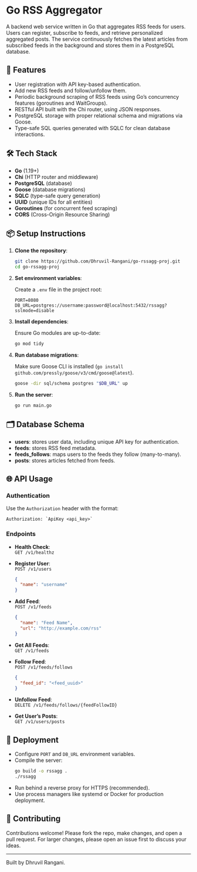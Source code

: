 # Go RSS Aggregator

A backend web service written in Go that aggregates RSS feeds for users. Users can register, subscribe to feeds, and retrieve personalized aggregated posts. The service continuously fetches the latest articles from subscribed feeds in the background and stores them in a PostgreSQL database.

## 🚀 Features

- User registration with API key-based authentication.
- Add new RSS feeds and follow/unfollow them.
- Periodic background scraping of RSS feeds using Go’s concurrency features (goroutines and WaitGroups).
- RESTful API built with the Chi router, using JSON responses.
- PostgreSQL storage with proper relational schema and migrations via Goose.
- Type-safe SQL queries generated with SQLC for clean database interactions.

## 🛠️ Tech Stack

- **Go** (1.19+)
- **Chi** (HTTP router and middleware)
- **PostgreSQL** (database)
- **Goose** (database migrations)
- **SQLC** (type-safe query generation)
- **UUID** (unique IDs for all entities)
- **Goroutines** (for concurrent feed scraping)
- **CORS** (Cross-Origin Resource Sharing)

## 📦 Setup Instructions

1. **Clone the repository**:

    ```bash
    git clone https://github.com/Dhruvil-Rangani/go-rssagg-proj.git
    cd go-rssagg-proj
    ```

2. **Set environment variables**:

    Create a `.env` file in the project root:

    ```env
    PORT=8080
    DB_URL=postgres://username:password@localhost:5432/rssagg?sslmode=disable
    ```

3. **Install dependencies**:

    Ensure Go modules are up-to-date:

    ```bash
    go mod tidy
    ```

4. **Run database migrations**:

    Make sure Goose CLI is installed (`go install github.com/pressly/goose/v3/cmd/goose@latest`).

    ```bash
    goose -dir sql/schema postgres "$DB_URL" up
    ```

5. **Run the server**:

    ```bash
    go run main.go
    ```

## 🗂️ Database Schema

- **users**: stores user data, including unique API key for authentication.
- **feeds**: stores RSS feed metadata.
- **feeds_follows**: maps users to the feeds they follow (many-to-many).
- **posts**: stores articles fetched from feeds.

## 🌐 API Usage

### Authentication

Use the `Authorization` header with the format:
```
Authorization: `ApiKey <api_key>`
```

### Endpoints

- **Health Check**:  
    `GET /v1/healthz`

- **Register User**:  
    `POST /v1/users`

    ```json
    {
      "name": "username"
    }
    ```

- **Add Feed**:  
    `POST /v1/feeds`

    ```json
    {
      "name": "Feed Name",
      "url": "http://example.com/rss"
    }
    ```

- **Get All Feeds**:  
    `GET /v1/feeds`

- **Follow Feed**:  
    `POST /v1/feeds/follows`

    ```json
    {
      "feed_id": "<feed_uuid>"
    }
    ```

- **Unfollow Feed**:  
    `DELETE /v1/feeds/follows/{feedFollowID}`

- **Get User’s Posts**:  
    `GET /v1/users/posts`

## 🚀 Deployment

- Configure `PORT` and `DB_URL` environment variables.
- Compile the server:  
    ```bash
    go build -o rssagg .
    ./rssagg
    ```
- Run behind a reverse proxy for HTTPS (recommended).
- Use process managers like systemd or Docker for production deployment.

## 🤝 Contributing

Contributions welcome! Please fork the repo, make changes, and open a pull request. For larger changes, please open an issue first to discuss your ideas.

---

Built by Dhruvil Rangani.
